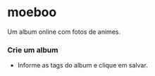 # moeboo

Um album online com fotos de animes.

### Crie um album
* Informe as tags do album e clique em salvar.